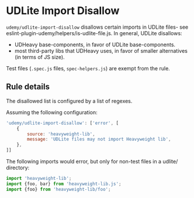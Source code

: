 # UDLite Import Disallow

`udemy/udlite-import-disallow` disallows certain imports in UDLite files- see eslint-plugin-udemy/helpers/is-udlite-file.js. In general, UDLite disallows:

- UDHeavy base-components, in favor of UDLite base-components.
- most third-party libs that UDHeavy uses, in favor of smaller alternatives (in terms of JS size).

Test files (`.spec.js` files, `spec-helpers.js`) are exempt from the rule.

## Rule details

The disallowed list is configured by a list of regexes.

Assuming the following configuration:

```js
'udemy/udlite-import-disallow': ['error', [
    {
        source: 'heavyweight-lib',
        message: 'UDLite files may not import Heavyweight lib',
    },
]]
```

The following imports would error, but only for non-test files in a udlite/ directory:

```js 
import 'heavyweight-lib';
import {foo, bar} from 'heavyweight-lib.js';
import {foo} from 'heavyweight-lib/foo';
```
